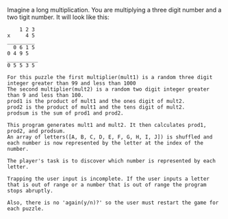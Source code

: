 



Imagine a long multiplication. You are multiplying a three digit number and a two tigit number. It will look like this:

        1 2 3
    x     4 5
    _________
      0 6 1 5
    0 4 9 5
    __________
    0 5 5 3 5

    For this puzzle the first multiplier(mult1) is a random three digit integer greater than 99 and less than 1000
    The second multiplier(mult2) is a random two digit integer greater than 9 and less than 100.
    prod1 is the product of mult1 and the ones digit of mult2.
    prod2 is the product of mult1 and the tens digit of mult2.
    prodsum is the sum of prod1 and prod2.

    This program generates mult1 and mult2. It then calculates prod1, prod2, and prodsum.
    An array of letters([A, B, C, D, E, F, G, H, I, J]) is shuffled and each number is now represented by the letter at the index of the number.

    The player's task is to discover which number is represented by each letter.

    Trapping the user input is incomplete. If the user inputs a letter that is out of range or a number that is out of range the program stops abruptly.

    Also, there is no 'again(y/n)?' so the user must restart the game for each puzzle.
